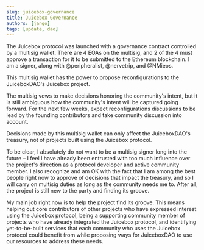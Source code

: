 ```yaml
---
slug: juicebox-governance
title: Juicebox Governance
authors: [jango]
tags: [update, dao]
---
```


The Juicebox protocol was launched with a governance contract controlled by a multisig wallet. There are 4 EOAs on the multisig, and 2 of the 4 must approve a transaction for it to be submitted to the Ethereum blockchain. I am a signer, along with @peripheralist, @nervetrip, and @NMieos. 

This multisig wallet has the power to propose reconfigurations to the JuiceboxDAO's Juicebox project.

The multisig vows to make decisions honoring the community's intent, but it is still ambiguous how the community's intent will be captured going forward. For the next few weeks, expect reconfigurations discussions to be lead by the founding contributors and take community discussion into account. 

Decisions made by this multisig wallet can only affect the JuiceboxDAO's treasury, not of projects built using the Juicebox protocol.

To be clear, I absolutely do not want to be a multisig signer long into the future – I feel I have already been entrusted with too much influence over the project's direction as a protocol developer and active community member. I also recognize and am OK with the fact that I am among the best people right now to approve of decisions that impact the treasury, and so I will carry on multisig duties as long as the community needs me to. After all, the project is still new to the party and finding its groove.

My main job right now is to help the project find its groove. This means helping out core contributors of other projects who have expressed interest using the Juicebox protocol, being a supporting community member of projects who have already integrated the Juicebox protocol, and identifying yet-to-be-built services that each community who uses the Juicebox protocol could benefit from while proposing ways for JuiceboxDAO to use our resources to address these needs.
